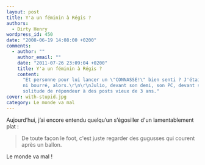 ```yaml
---
layout: post
title: Y'a un féminin à Régis ?
authors:
  - Dirty Henry
wordpress_id: 450
date: "2008-06-19 14:08:00 +0200"
comments:
  - author: ""
    author_email: ""
    date: "2011-07-26 23:09:04 +0200"
    title: Y'a un féminin à Régis ?
    content:
      "Et personne pour lui lancer un \"CONNASSE!\" bien senti ? J'étais ni là
      ni bourré, alors.\r\n\r\nJulio, devant son demi, son PC, devant sa
      solitude de répondeur à des posts vieux de 3 ans."
cover: with-stupid.jpg
category: Le monde va mal
---
```


Aujourd’hui, j’ai encore entendu quelqu’un s’égosiller d'un lamentablement
plat :

> De toute façon le foot, c'est juste regarder des gugusses qui courent après un
> ballon.

Le monde va mal !
